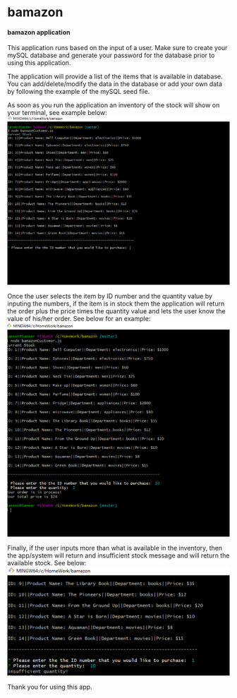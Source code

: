 # bamazon

#### bamazon application


This application runs based on the input of a user. Make sure to create your mySQL database and generate your password for the database prior to using this application. 

The application will provide a list of the items that is available in database. You can add/delete/modify the data in the database or add your own data by following the example of the mySQL seed file. 

As soon as you run the application an inventory of the stock will show on your terminal, see example below:
![Terminal view](/screenshots/showinginventory.png)


Once the user selects the item by ID number and the quantity value by inputing the numbers, if the item is in stock them the application will return the order plus the price times the quantity value and lets the user know the value of his/her order. See below for an example:
![Order view](/screenshots/ordering.png)


Finally, if the user inputs more than what is available in the inventory, then the app/system will return and insufficient stock message and will return the available stock. See below:
![insufficient stock](/screenshots/insufficientstock.png)


Thank you for using this app. 
